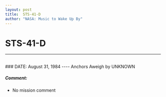 ```yaml
---
layout: post
title:  STS-41-D
author: "NASA: Music to Wake Up By"
---
```


# STS-41-D
----
<br/>
### DATE: August 31, 1984
----
Anchors Aweigh by UNKNOWN

##### Comment:
* No mission comment
